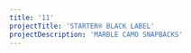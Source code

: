 ```yaml
---
title: '11'
projectTitle: 'STARTER® BLACK LABEL'
projectDescription: 'MARBLE CAMO SNAPBACKS'
---
```



